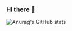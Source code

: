 ### Hi there 👋
![Anurag's GitHub stats](https://github-readme-stats.vercel.app/api?username=mahdidelavarz&show_icons=true&theme=transparent)
